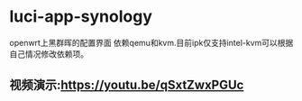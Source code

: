 # luci-app-synology
openwrt上黑群晖的配置界面
依赖qemu和kvm.目前ipk仅支持intel-kvm可以根据自己情况修改依赖项。
## 视频演示:<https://youtu.be/qSxtZwxPGUc>
